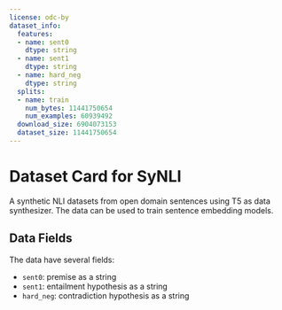 ```yaml
---
license: odc-by
dataset_info:
  features:
  - name: sent0
    dtype: string
  - name: sent1
    dtype: string
  - name: hard_neg
    dtype: string
  splits:
  - name: train
    num_bytes: 11441750654
    num_examples: 60939492
  download_size: 6904073153
  dataset_size: 11441750654
---
```


# Dataset Card for SyNLI
A synthetic NLI datasets from open domain sentences using T5 as data synthesizer. The data can be used to train sentence embedding models.

## Data Fields
The data have several fields:
- `sent0`: premise as a string
- `sent1`: entailment hypothesis as a string
- `hard_neg`: contradiction hypothesis as a string
